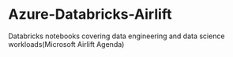 # Azure-Databricks-Airlift
Databricks notebooks covering data engineering and data science workloads(Microsoft Airlift Agenda) 
